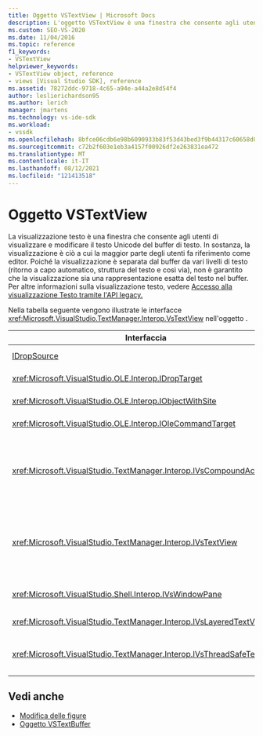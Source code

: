 ```yaml
---
title: Oggetto VSTextView | Microsoft Docs
description: L'oggetto VSTextView è una finestra che consente agli utenti di visualizzare e modificare il testo Unicode del buffer di testo.
ms.custom: SEO-VS-2020
ms.date: 11/04/2016
ms.topic: reference
f1_keywords:
- VSTextView
helpviewer_keywords:
- VSTextView object, reference
- views [Visual Studio SDK], reference
ms.assetid: 78272ddc-9718-4c65-a94e-a44a2e8d54f4
author: leslierichardson95
ms.author: lerich
manager: jmartens
ms.technology: vs-ide-sdk
ms.workload:
- vssdk
ms.openlocfilehash: 8bfce06cdb6e98b6090933b83f53d43bed3f9b44317c60658d8d1eba4997ddec
ms.sourcegitcommit: c72b2f603e1eb3a4157f00926df2e263831ea472
ms.translationtype: MT
ms.contentlocale: it-IT
ms.lasthandoff: 08/12/2021
ms.locfileid: "121413518"
---
```

# <a name="vstextview-object"></a>Oggetto VSTextView

La visualizzazione testo è una finestra che consente agli utenti di visualizzare e modificare il testo Unicode del buffer di testo. In sostanza, la visualizzazione è ciò a cui la maggior parte degli utenti fa riferimento come editor. Poiché la visualizzazione è separata dal buffer da vari livelli di testo (ritorno a capo automatico, struttura del testo e così via), non è garantito che la visualizzazione sia una rappresentazione esatta del testo nel buffer. Per altre informazioni sulla visualizzazione testo, vedere [Accesso alla visualizzazione Testo tramite l'API legacy.](/previous-versions/visualstudio/visual-studio-2015/extensibility/accessing-thetext-view-by-using-the-legacy-api?preserve-view=true&view=vs-2015)

Nella tabella seguente vengono illustrate le interfacce <xref:Microsoft.VisualStudio.TextManager.Interop.VsTextView> nell'oggetto .

|Interfaccia|Descrizione|
|---------------|-----------------|
|[IDropSource](/windows/desktop/api/oleidl/nn-oleidl-idropsource)|Interfaccia OLE standard.|
|<xref:Microsoft.VisualStudio.OLE.Interop.IDropTarget>|Interfaccia OLE standard.|
|<xref:Microsoft.VisualStudio.OLE.Interop.IObjectWithSite>|Interfaccia OLE standard.|
|<xref:Microsoft.VisualStudio.OLE.Interop.IOleCommandTarget>|Interfaccia OLE standard.|
|<xref:Microsoft.VisualStudio.TextManager.Interop.IVsCompoundAction>|Consente la creazione di azioni composte, ovvero azioni raggruppate in una singola unità di annullamento/ripeti.|
|<xref:Microsoft.VisualStudio.TextManager.Interop.IVsTextView>|Fornisce i metodi di base per la gestione e l'accesso alla visualizzazione. `IVsTextView` non è thread-safe.|
|<xref:Microsoft.VisualStudio.Shell.Interop.IVsWindowPane>|Crea e gestisce un riquadro della finestra.|
|<xref:Microsoft.VisualStudio.TextManager.Interop.IVsLayeredTextView>|Interagisce con i livelli di testo.|
|<xref:Microsoft.VisualStudio.TextManager.Interop.IVsThreadSafeTextView>|Esegue operazioni sulla visualizzazione da un thread diverso.|

## <a name="see-also"></a>Vedi anche

- [Modifica delle figure](https://www.microsoft.com/download/details.aspx?id=55984)
- [Oggetto VSTextBuffer](../extensibility/vstextbuffer-object.md)